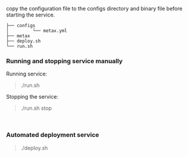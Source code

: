 
copy the configuration file to the configs directory and binary file before starting the service.

```
├── configs
│         └── metax.yml
├── metax
├── deploy.sh
└── run.sh
```

### Running and stopping service manually

Running service:

> ./run.sh

Stopping the service:

> ./run.sh stop

<br>

### Automated deployment service

> ./deploy.sh

